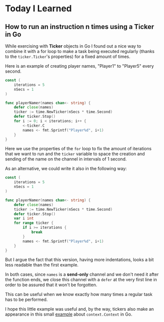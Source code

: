 # Today I Learned

## How to run an instruction n times using a Ticker in Go

While exercising with __Ticker__ objects in Go I found out a nice way to combine it with a for loop to make a task being executed regularly (thanks to the `ticker.Ticker`'s properties) for a fixed amount of times.

Here is an example of creating player names, "Player1" to "Player5" every second.

```go
const (
    iterations = 5
    nSecs = 1
)

func playerNamer(names chan<- string) {
    defer close(names)
    ticker := time.NewTicker(nSecs * time.Second)
    defer ticker.Stop()
    for i := 0; i < iterations; i++ {
        <-ticker.C
        names <- fmt.Sprintf("Player%d", i+1)
    }
}
```

Here we use the properties of the `for` loop to fix the amount of iterations that we want to run and the `ticker` variable to space the creation and sending of the name on the channel in intervals of 1 second.

As an alternative, we could write it also in the following way:

```go
const (
    iterations = 5
    nSecs = 1
)

func playerNamer(names chan<- string) {
    defer close(names)
    ticker := time.NewTicker(nSecs * time.Second)
    defer ticker.Stop()
    var i int
    for range ticker {
        if i >= iterations {
            break
        }
        names <- fmt.Sprintf("Player%d", i+1)
    }
}
```

But I argue the fact that this version, having more indentations, looks a bit less readable than the first example.

In both cases, since `names` is a __send-only__ channel and we don't need it after the function ends, we close this channel with a `defer` at the very first line in order to be assured that it won't be forgotten.

This can be useful when we know exactly how many times a regular task has to be performed.

I hope this little example was useful and, by the way, tickers also make an appearance in this small [example](https://dev.to/mcaci/how-to-use-the-context-done-method-in-go-22me) about `context.Context` in Go.

